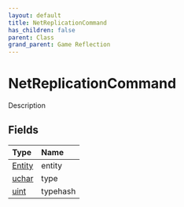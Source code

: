 ```yaml
---
layout: default
title: NetReplicationCommand
has_children: false
parent: Class
grand_parent: Game Reflection
---
```

# NetReplicationCommand
Description 

## Fields

| Type | Name |
|:-------------|:--------------|
| [Entity](/docs/game-reflection/classes/entity) | entity |
| [uchar](/docs/game-reflection/enums/uchar) | type |
| [uint](/docs/game-reflection/components/uint) | typehash |

